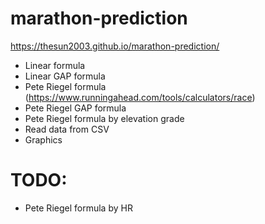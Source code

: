 # marathon-prediction
https://thesun2003.github.io/marathon-prediction/

* Linear formula
* Linear GAP formula
* Pete Riegel formula (https://www.runningahead.com/tools/calculators/race)
* Pete Riegel GAP formula
* Pete Riegel formula by elevation grade
* Read data from CSV
* Graphics

# TODO:
* Pete Riegel formula by HR
